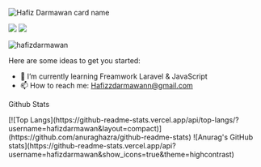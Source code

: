 ![Hafiz Darmawan card name](https://cardivo.vercel.app/api?name=Hafiz%20Darmawan&description=Hi,%20i%27m%20a%20Junior%20web%20developer.&image=https://avatars.githubusercontent.com/u/63346492?v=4&fontColor=%23ddd&backgroundColor=%232A272A&iconColor=%23fff&instagram=hafiizdarmawan&github=hafizdarmawan&pattern=iLikeFood&colorPattern=%23000)

<div>
  <img src="https://github-readme-stats.vercel.app/api?username=hafizdarmawan&show_icons=true&theme=radical"/>
  <img  src="https://github-readme-stats.vercel.app/api/top-langs/?username=hafizdarmawan&layout=compact"/>
</div>

<p><img align="center" src="https://github-readme-streak-stats.herokuapp.com/?user=hafizdarmawan&" alt="hafizdarmawan" /></p>

Here are some ideas to get you started:

- 🌱 I’m currently learning Freamwork Laravel & JavaScript
- 📫 How to reach me: Hafizzdarmawann@gmail.com

Github Stats
 <div>
[![Top Langs](https://github-readme-stats.vercel.app/api/top-langs/?username=hafizdarmawan&layout=compact)](https://github.com/anuraghazra/github-readme-stats)
 ![Anurag's GitHub stats](https://github-readme-stats.vercel.app/api?username=hafizdarmawan&show_icons=true&theme=highcontrast)

</div>

